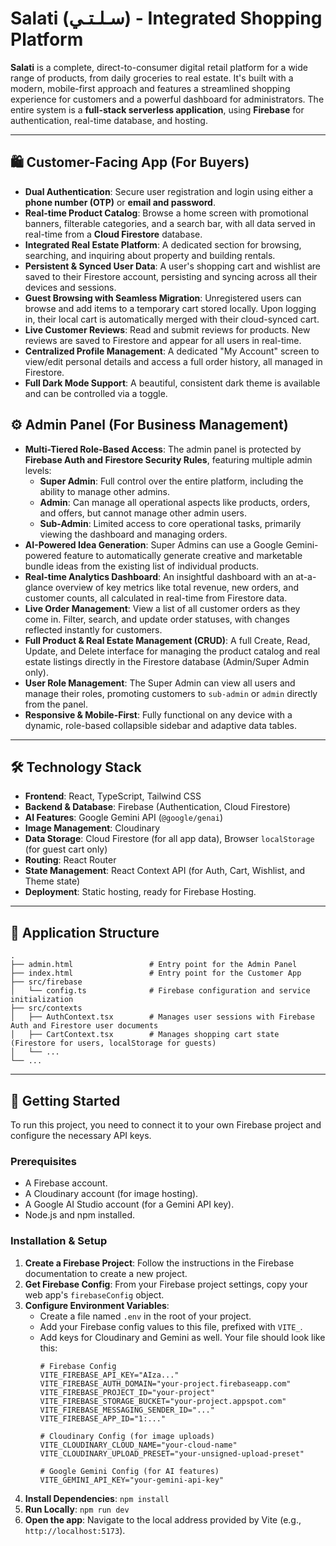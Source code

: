 # Salati (سـلـتـي) - Integrated Shopping Platform

**Salati** is a complete, direct-to-consumer digital retail platform for a wide range of products, from daily groceries to real estate. It's built with a modern, mobile-first approach and features a streamlined shopping experience for customers and a powerful dashboard for administrators. The entire system is a **full-stack serverless application**, using **Firebase** for authentication, real-time database, and hosting.

---

## 🛍️ Customer-Facing App (For Buyers)

-   **Dual Authentication**: Secure user registration and login using either a **phone number (OTP)** or **email and password**.
-   **Real-time Product Catalog**: Browse a home screen with promotional banners, filterable categories, and a search bar, with all data served in real-time from a **Cloud Firestore** database.
-   **Integrated Real Estate Platform**: A dedicated section for browsing, searching, and inquiring about property and building rentals.
-   **Persistent & Synced User Data**: A user's shopping cart and wishlist are saved to their Firestore account, persisting and syncing across all their devices and sessions.
-   **Guest Browsing with Seamless Migration**: Unregistered users can browse and add items to a temporary cart stored locally. Upon logging in, their local cart is automatically merged with their cloud-synced cart.
-   **Live Customer Reviews**: Read and submit reviews for products. New reviews are saved to Firestore and appear for all users in real-time.
-   **Centralized Profile Management**: A dedicated "My Account" screen to view/edit personal details and access a full order history, all managed in Firestore.
-   **Full Dark Mode Support**: A beautiful, consistent dark theme is available and can be controlled via a toggle.

## ⚙️ Admin Panel (For Business Management)

-   **Multi-Tiered Role-Based Access**: The admin panel is protected by **Firebase Auth and Firestore Security Rules**, featuring multiple admin levels:
    -   **Super Admin**: Full control over the entire platform, including the ability to manage other admins.
    -   **Admin**: Can manage all operational aspects like products, orders, and offers, but cannot manage other admin users.
    -   **Sub-Admin**: Limited access to core operational tasks, primarily viewing the dashboard and managing orders.
-   **AI-Powered Idea Generation**: Super Admins can use a Google Gemini-powered feature to automatically generate creative and marketable bundle ideas from the existing list of individual products.
-   **Real-time Analytics Dashboard**: An insightful dashboard with an at-a-glance overview of key metrics like total revenue, new orders, and customer counts, all calculated in real-time from Firestore data.
-   **Live Order Management**: View a list of all customer orders as they come in. Filter, search, and update order statuses, with changes reflected instantly for customers.
-   **Full Product & Real Estate Management (CRUD)**: A full Create, Read, Update, and Delete interface for managing the product catalog and real estate listings directly in the Firestore database (Admin/Super Admin only).
-   **User Role Management**: The Super Admin can view all users and manage their roles, promoting customers to `sub-admin` or `admin` directly from the panel.
-   **Responsive & Mobile-First**: Fully functional on any device with a dynamic, role-based collapsible sidebar and adaptive data tables.

---

## 🛠️ Technology Stack

-   **Frontend**: React, TypeScript, Tailwind CSS
-   **Backend & Database**: Firebase (Authentication, Cloud Firestore)
-   **AI Features**: Google Gemini API (`@google/genai`)
-   **Image Management**: Cloudinary
-   **Data Storage**: Cloud Firestore (for all app data), Browser `localStorage` (for guest cart only)
-   **Routing**: React Router
-   **State Management**: React Context API (for Auth, Cart, Wishlist, and Theme state)
-   **Deployment**: Static hosting, ready for Firebase Hosting.

---

## 📂 Application Structure

```
.
├── admin.html                 # Entry point for the Admin Panel
├── index.html                 # Entry point for the Customer App
├── src/firebase
│   └── config.ts              # Firebase configuration and service initialization
├── src/contexts
│   ├── AuthContext.tsx        # Manages user sessions with Firebase Auth and Firestore user documents
│   ├── CartContext.tsx        # Manages shopping cart state (Firestore for users, localStorage for guests)
│   └── ...
└── ...
```

---

## 🚀 Getting Started

To run this project, you need to connect it to your own Firebase project and configure the necessary API keys.

### Prerequisites

-   A Firebase account.
-   A Cloudinary account (for image hosting).
-   A Google AI Studio account (for a Gemini API key).
-   Node.js and npm installed.

### Installation & Setup

1.  **Create a Firebase Project**: Follow the instructions in the Firebase documentation to create a new project.
2.  **Get Firebase Config**: From your Firebase project settings, copy your web app's `firebaseConfig` object.
3.  **Configure Environment Variables**:
    -   Create a file named `.env` in the root of your project.
    -   Add your Firebase config values to this file, prefixed with `VITE_`.
    -   Add keys for Cloudinary and Gemini as well. Your file should look like this:
        ```
        # Firebase Config
        VITE_FIREBASE_API_KEY="AIza..."
        VITE_FIREBASE_AUTH_DOMAIN="your-project.firebaseapp.com"
        VITE_FIREBASE_PROJECT_ID="your-project"
        VITE_FIREBASE_STORAGE_BUCKET="your-project.appspot.com"
        VITE_FIREBASE_MESSAGING_SENDER_ID="..."
        VITE_FIREBASE_APP_ID="1:..."

        # Cloudinary Config (for image uploads)
        VITE_CLOUDINARY_CLOUD_NAME="your-cloud-name"
        VITE_CLOUDINARY_UPLOAD_PRESET="your-unsigned-upload-preset"

        # Google Gemini Config (for AI features)
        VITE_GEMINI_API_KEY="your-gemini-api-key"
        ```
4.  **Install Dependencies**: `npm install`
5.  **Run Locally**: `npm run dev`
6.  **Open the app**: Navigate to the local address provided by Vite (e.g., `http://localhost:5173`).